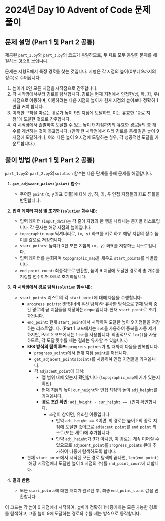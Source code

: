 # 2024년 Day 10 Advent of Code 문제 풀이

## 문제 설명 (Part 1 및 Part 2 공통)

제공된 `part_1.py`와 `part_2.py`의 코드가 동일하므로, 두 파트 모두 동일한 문제를 해결하는 것으로 보입니다.

문제는 지형도에서 특정 경로를 찾는 것입니다. 지형은 각 지점의 높이(0부터 9까지의 정수)로 주어집니다.
1.  높이가 0인 모든 지점을 시작점으로 간주합니다.
2.  각 시작점에서부터 경로를 탐색합니다. 경로는 현재 지점에서 인접한(상, 하, 좌, 우) 지점으로 이동하며, 이동하려는 다음 지점의 높이가 현재 지점의 높이보다 정확히 1만큼 커야 합니다.
3.  이러한 규칙을 따르는 경로가 높이 9인 지점에 도달하면, 이는 유효한 "종료 지점"에 도달한 것으로 간주합니다.
4.  각 시작점에서 출발하여 도달할 수 있는 높이 9 지점까지의 유효한 경로들의 총 개수를 계산하는 것이 목표입니다. (만약 한 시작점에서 여러 경로를 통해 같은 높이 9 지점에 도달하거나, 여러 다른 높이 9 지점에 도달하는 경우, 각 성공적인 도달을 카운트합니다.)

## 풀이 방법 (Part 1 및 Part 2 공통)

`part_1.py`와 `part_2.py`의 `solution` 함수는 다음 단계를 통해 문제를 해결합니다.

1.  **`get_adjacent_points(point)` 함수**:
    *   주어진 `point` (x, y 좌표 튜플)에 대해 상, 하, 좌, 우 인접 지점들의 좌표 튜플을 반환합니다.

2.  **입력 데이터 파싱 및 초기화 (`solution` 함수 내)**:
    *   입력 데이터 (`input_data`)는 각 줄이 지형의 한 행을 나타내는 문자열 리스트입니다. 각 문자는 해당 지점의 높이입니다.
    *   `topographic_map`: 딕셔너리로, `(x, y)` 좌표를 키로 하고 해당 지점의 정수 높이를 값으로 저장합니다.
    *   `start_points`: 높이가 0인 모든 지점의 `(x, y)` 좌표를 저장하는 리스트입니다.
    *   입력 데이터를 순회하며 `topographic_map`을 채우고 `start_points`를 식별합니다.
    *   `end_point_count`: 최종적으로 반환할, 높이 9 지점에 도달한 경로의 총 개수를 저장할 변수이며 0으로 초기화됩니다.

3.  **각 시작점에서 경로 탐색 (`solution` 함수 내)**:
    *   `start_points` 리스트의 각 `start_point`에 대해 다음을 수행합니다:
        *   `progress_points`: BFS(너비 우선 탐색)와 유사한 방식으로 현재 탐색 중인 경로의 끝 지점들을 저장하는 `deque`입니다. 현재 `start_point`로 초기화됩니다.
        *   `end_point`: 현재 `start_point`에서 시작하여 도달한 높이 9 지점들을 저장하는 리스트입니다. (Part 1 코드에서는 `set`을 사용하여 중복을 자동 제거하지만, Part 2 코드에서는 `list`를 사용합니다. 최종적으로 `len()`을 사용하므로, 각 도달 횟수를 세는 결과는 유사할 수 있습니다.)
        *   **BFS 방식의 탐색 루프**: `progress_points`가 빌 때까지 다음을 반복합니다.
            *   `progress_points`에서 현재 지점 `point`를 꺼냅니다.
            *   `get_adjacent_points(point)`를 사용하여 인접 지점들을 가져옵니다.
            *   각 `adjacent_point`에 대해:
                *   맵 범위 내에 있는지 확인합니다 (`topographic_map`에 키가 있는지 확인).
                *   현재 지점의 높이 `cur_height`와 인접 지점의 높이 `adj_height`를 가져옵니다.
                *   **경로 조건 확인**: `adj_height - cur_height == 1`인지 확인합니다.
                    *   조건이 참이면, 유효한 이동입니다.
                        *   만약 `adj_height == 9`이면, 이 경로는 높이 9의 종료 지점에 도달한 것이므로 `adjacent_point`를 `end_point` 리스트(또는 세트)에 추가합니다.
                        *   만약 `adj_height`가 9가 아니면, 이 경로는 계속 이어질 수 있으므로 `adjacent_point`를 `progress_points` 큐에 추가하여 나중에 탐색하도록 합니다.
        *   현재 `start_point`에서 시작된 모든 경로 탐색이 끝나면, `len(end_point)` (해당 시작점에서 도달한 높이 9 지점의 수)를 `end_point_count`에 더합니다.

4.  **결과 반환**:
    *   모든 `start_points`에 대한 처리가 완료된 후, 최종 `end_point_count` 값을 반환합니다.

이 코드는 각 높이 0 지점에서 시작하여, 높이가 정확히 1씩 증가하는 모든 가능한 경로를 탐색하고, 그중 높이 9에 도달하는 경로의 수를 세는 방식으로 동작합니다.